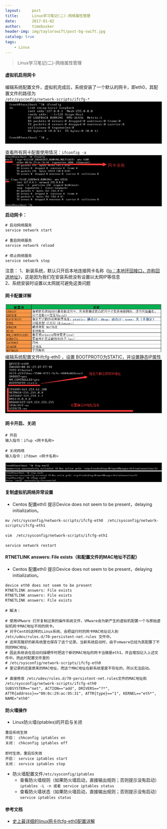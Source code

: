 ```yaml
---
layout:     post
title:      Linux学习笔记(二)-网络属性管理
date:       2017-01-02
author:     timebusker
header-img: img/taylorswift/post-bg-swift.jpg
catalog: true
tags:
    - Linux
---
```


> Linux学习笔记(二)-网络属性管理

#### 虚拟机启用网卡
编辑系统配置文件，虚拟机完成后，系统安装了一个默认的网卡，即eth0，其配置文件的路径为   
`/etc/sysconfig/network-scripts/ifcfg-* `    
![image](https://raw.githubusercontent.com/timebusker/timebusker.github.io/master/img/liunx/1/1.png?raw=true)  

查看所有网卡配置使用情况：`ifconfig -a`   
![image](https://raw.githubusercontent.com/timebusker/timebusker.github.io/master/img/liunx/1/3.png?raw=true)   

**启动网卡：**
```
# 启动网络服务
service network start

# 重启网络服务
service network reload

# 停止网络服务
service network stop
```

注意：
1、新装系统，默认只开启本地连接网卡名称《[lo：本地环回接口，亦称回送地址]()》，这是因为我们在安装系统没有设置以太网IP等信息   
2、系统安装时设置以太网就可避免这类问题   

#### 网卡配置详解
![image](https://raw.githubusercontent.com/timebusker/timebusker.github.io/master/img/liunx/1/5.png?raw=true)  
编辑系统配置文件ifcfg-eth0 ，设置 BOOTPROTO为STATIC，并设置静态IP属性
![image](https://raw.githubusercontent.com/timebusker/timebusker.github.io/master/img/liunx/1/4.png?raw=true)  

#### 网卡开启、关闭
```
# 开启
输入指令：ifup <网卡名称>

# 关闭网络
输入指令：ifdown <网卡名称>
```
![image](https://raw.githubusercontent.com/timebusker/timebusker.github.io/master/img/liunx/1/6.png?raw=true)  
![image](https://raw.githubusercontent.com/timebusker/timebusker.github.io/master/img/liunx/1/7.png?raw=true)  

#### 复制虚拟机网络异常设置

- Centos 配置eth0 提示Device does not seem to be present，delaying initialization。

```
mv /etc/sysconfig/network-scripts/ifcfg-eth0  /etc/sysconfig/network-scripts/ifcfg-eth1  

vim  /etc/sysconfig/network-scripts/ifcfg-eth1  

service network restart  
``` 

#### RTNETLINK answers: File exists（和配置文件的MAC地址不匹配）

- Centos 配置eth0 提示Device does not seem to be present，delaying initialization。

```
device eth0 does not seem to be present
RTNETLINK answers: File exists 
RTNETLINK answers: File exists 
RTNETLINK answers: File exists

# 解决：

# 使用VMware 打开复制过来的操作系统文件，VMware会为新产生的虚拟机配置一个与原始虚拟机网卡MAC地址不同的网卡。
# 对于CentOS这样的Linux系统，会把运行时的网卡MAC地址记入到 /etc/udev/rules.d/70-persistent-net.rules 文件中。
# 这样克隆好的新系统里也保存了这个记录。当新系统启动时，由于vmware已经为其配置了不同的MAC地址，
# 因此系统会在启动扫描硬件时把这个新的MAC地址的网卡当做是eth1，并且增加记入上述文件中。而此时配置文件里的 
# /etc/sysconfig/network-scripts/ifcfg-eth0 
# 里记录的还是原来的MAC地址，而这个MAC地址在新系统里是不存在的，所以无法启动。

# 直接修改 /etc/udev/rules.d/70-persistent-net.rules文件的MAC地址和 /etc/sysconfig/network-scripts/ifcfg-eth0
SUBSYSTEM=="net", ACTION=="add", DRIVERS=="?*", ATTR{address}=="00:0c:29:ac:95:31", ATTR{type}=="1", KERNEL=="eth*", NAME="eth0"
``` 

#### 防火墙操作
- Linux防火墙(iptables)的开启与关闭 
```
重启系统生效
开启： chkconfig iptables on  
关闭： chkconfig iptables off  

即时生效，重启后失效
开启： service iptables start  
关闭： service iptables stop  
```  

- 防火墙配置文件`/etc/sysconfig/iptables`
  + 查看防火墙规则（如果防火墙启动，直接输出规则；否则提示没有启动）  
  `iptables -L -n 或者 service iptables status`  
  + 查看防火墙状态（如果防火墙启动，直接输出规则；否则提示没有启动）  
  `service iptables status`



#### 参考文档
- [史上最详细的linux网卡ifcfg-eth0配置详解](https://www.cnblogs.com/xtbao/p/6257324.html)




